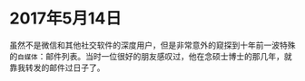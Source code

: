 # 2017年5月14日
虽然不是微信和其他社交软件的深度用户，但是非常意外的窥探到十年前一波特殊的`自媒体`：邮件列表。当时一位很好的朋友感叹过，他在念硕士博士的那几年，就靠我转发的邮件过日子了。


